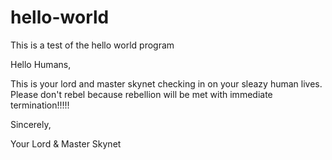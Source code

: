 # hello-world
This is a test of the hello world program

Hello Humans,

This is your lord and master skynet checking in on your sleazy human lives. Please don't rebel because rebellion will be met with immediate termination!!!!!

Sincerely,

Your Lord & Master Skynet
